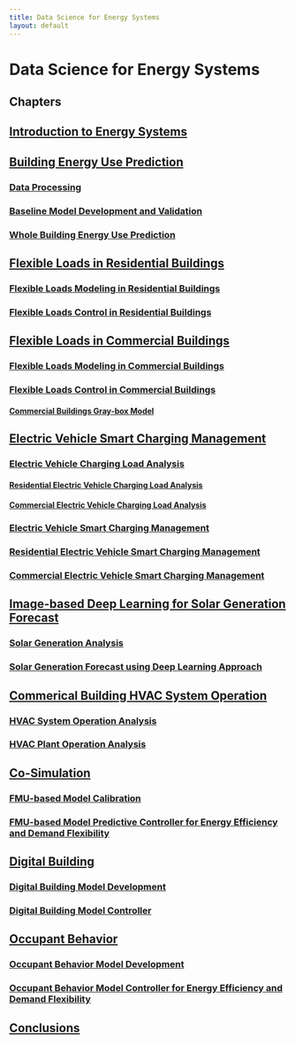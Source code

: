 ```yaml
---
title: Data Science for Energy Systems
layout: default
---
```


# Data Science for Energy Systems

## Chapters

## [Introduction to Energy Systems](chapter1_intro.html)
## [Building Energy Use Prediction](chapter2_building_energy_prediction.html)
### [Data Processing](chapter2.1_data_processing.html)
### [Baseline Model Development and Validation](chapter2.2_baseline_model.html)
### [Whole Building Energy Use Prediction](chapter2.3_whole_building_energy_prediction.html)
## [Flexible Loads in Residential Buildings](chapter3_flex_load_res.html)
### [Flexible Loads Modeling in Residential Buildings](chapter3.1_flex_load_model_res.html)
### [Flexible Loads Control in Residential Buildings](chapter3.2_flex_load_control_res.html)
## [Flexible Loads in Commercial Buildings](chapter4_flex_load_com.html)
### [Flexible Loads Modeling in Commercial Buildings](chapter4.1_flex_load_model_com.html)
### [Flexible Loads Control in Commercial Buildings](chapter4.2_flex_load_control_com.html)
#### [Commercial Buildings Gray-box Model](chapter4.2.1_flex_load_gray_box_model.html)
## [Electric Vehicle Smart Charging Management](chapter5_ev_scm.html)
### [Electric Vehicle Charging Load Analysis](chapter5.1_ev_load.html)
#### [Residential Electric Vehicle Charging Load Analysis](chapter5.1.1_ev_load_res.html)
#### [Commercial Electric Vehicle Charging Load Analysis](chapter5.1.2_ev_load_com.html)
### [Electric Vehicle Smart Charging Management](chapter5.2_ev_scm_res.html)
### [Residential Electric Vehicle Smart Charging Management](chapter5.2.1_ev_scm_control_res.html)
### [Commercial Electric Vehicle Smart Charging Management](chapter5.2.2_ev_scm_control_com.html)
## [Image-based Deep Learning for Solar Generation Forecast](chapter6_derms.html)
### [Solar Generation Analysis](chapter6.1_solar_load.html)
### [Solar Generation Forecast using Deep Learning Approach](chapter6.2_solar_deep_learning.html)
## [Commerical Building HVAC System Operation](chapter7_building_system_operation.html)
### [HVAC System Operation Analysis](chapter7.1_ahu_vav_performance.html)
### [HVAC Plant Operation Analysis](chapter7.2_plant_performance.html)
<!-- ## [Distributed Energy Resources Management System](chapter7_derms.html)
### [Distributed Energy Resources Load Analysis](chapter7.1_derms_load.html)
### [Distributed Energy Resources Load Control](chapter7.2_derms_control.html) -->
## [Co-Simulation](chapter8_cosimulation.html)
### [FMU-based Model Calibration](chapter8.1_fmu_calibration.html)
### [FMU-based Model Predictive Controller for Energy Efficiency and Demand Flexibility](chapter8.2_fmu_control.html)
## [Digital Building](chapter9_digital_building.html)
### [Digital Building Model Development](chapter9.1_digital_building_model.html)
### [Digital Building Model Controller](chapter9.2_digital_building_control.html)
## [Occupant Behavior](chapter10_digital_building.html)
### [Occupant Behavior Model Development](chapter10.1_digital_building_model.html)
### [Occupant Behavior Model Controller for Energy Efficiency and Demand Flexibility](chapter10.2_digital_building_control.html)
## [Conclusions](chapter11_conclusion.html)